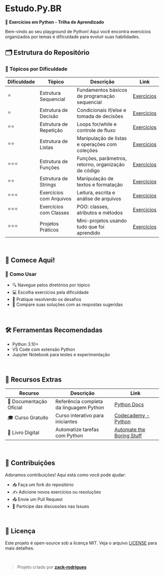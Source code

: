# Estudo.Py.BR
🐍 **Exercícios em Python - Trilha de Aprendizado**

Bem-vindo ao seu playground de Python! Aqui você encontra exercícios organizados por temas e dificuldade para evoluir suas habilidades.

## 🗂️ Estrutura do Repositório

### 📌 Tópicos por Dificuldade

| Dificuldade | Tópico                   | Descrição                                                       | Link                                                                 |
|-------------|--------------------------|------------------------------------------------------------------|----------------------------------------------------------------------|
| ⭐️          | Estrutura Sequencial     | Fundamentos básicos de programação sequencial                   | [Exercícios](./Estrutura%20Sequencial)                              |
| ⭐️          | Estrutura de Decisão     | Condicionais if/else e tomada de decisões                       | [Exercícios](./Estrutura%20De%20Decisão)                            |
| ⭐️⭐️        | Estrutura de Repetição   | Loops for/while e controle de fluxo                             | [Exercícios](./Estrutura%20De%20Repetição)                          |
| ⭐️⭐️        | Estrutura de Listas      | Manipulação de listas e operações com coleções                  | [Exercícios](./Estrutura%20De%20Listas)                             |
| ⭐️⭐️⭐️      | Estrutura de Funções     | Funções, parâmetros, retorno, organização de código             | [Exercícios](./Estrutura%20De%20Funções)                            |
| ⭐️⭐️        | Estrutura de Strings     | Manipulação de textos e formatação                              | [Exercícios](./Estrutura%20De%20Strings)                            |
| ⭐️⭐️⭐️      | Exercícios com Arquivos  | Leitura, escrita e análise de arquivos                          | [Exercícios](./Estrutura%20De%20Arquivos)                           |
| ⭐️⭐️⭐️      | Exercícios com Classes   | POO: classes, atributos e métodos                               | [Exercícios](./Estrutura%20De%20Classes)                            |
| ⭐️⭐️⭐️      | Projetos Práticos        | Mini-projetos usando tudo que foi aprendido                     | [Exercícios](./Exercicios%20De%20Projetos)                          |

<br>

## 🚀 Comece Aqui!

### 📌 Como Usar

- 🔍 Navegue pelos diretórios por tópico  
- 💻 Escolha exercícios pela dificuldade  
- 🧠 Pratique resolvendo os desafios  
- 🔄 Compare suas soluções com as respostas sugeridas  

<br>

## 🛠️ Ferramentas Recomendadas

- Python 3.10+  
- VS Code com extensão Python  
- Jupyter Notebook para testes e experimentação  

<br>

## 🌟 Recursos Extras

| Recurso               | Descrição                                         | Link                              |
|-----------------------|---------------------------------------------------|-----------------------------------|
| 📖 Documentação Oficial | Referência completa da linguagem Python          | [Python Docs](https://docs.python.org/pt-br/3/) |
| 🎓 Curso Gratuito       | Curso interativo para iniciantes                | [Codecademy - Python](https://www.codecademy.com/learn/learn-python-3) |
| 📘 Livro Digital        | Automatize tarefas com Python                   | [Automate the Boring Stuff](https://automatetheboringstuff.com/)       |

<br>

## 🤝 Contribuições

Adoramos contribuições! Aqui está como você pode ajudar:

- 📥 Faça um fork do repositório  
- ✍️ Adicione novos exercícios ou resoluções  
- 📤 Envie um Pull Request  
- 🎉 Participe das discussões nas Issues  

<br>

## 📜 Licença

Este projeto é open-source sob a licença MIT. Veja o arquivo [LICENSE](./LICENSE) para mais detalhes.

<br>

> Projeto criado por **[zack-rodrigues](https://github.com/zack-rodrigues)**
